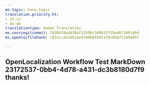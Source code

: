```yaml
---
ms.topic: hero-topic
translation.priority.ht:
- zh-cn
- de-de
translationtype: Human Translation
ms.sourcegitcommit: 7638478add38af13590c369b15f59a46f3d61dbd
ms.openlocfilehash: c832cca5c6b2ae579860f9d7af8cb60753d9e05f

---
```

## OpenLocalization Workflow Test MarkDown 23172537-0bb4-4d78-a431-dc3b8180d7f9 thanks!



<!--HONumber=Aug16_HO3-->



